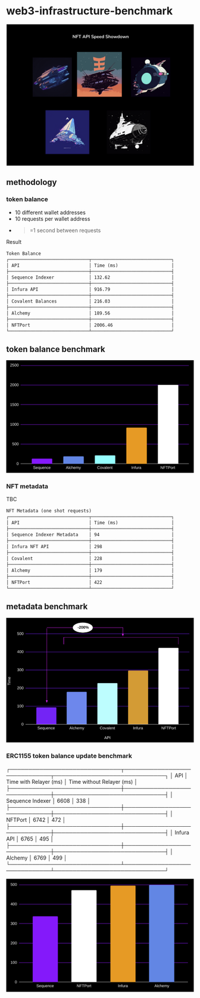 # web3-infrastructure-benchmark

![](./ships.png)

## methodology

### token balance
- 10 different wallet addresses
- 10 requests per wallet address
- >=1 second between requests

Result
```
Token Balance
┌──────────────────────────────┬──────────────────────────────┐
│ API                          │ Time (ms)                    │
├──────────────────────────────┼──────────────────────────────┤
│ Sequence Indexer             │ 132.62                       │
├──────────────────────────────┼──────────────────────────────┤
│ Infura API                   │ 916.79                       │
├──────────────────────────────┼──────────────────────────────┤
│ Covalent Balances            │ 216.03                       │
├──────────────────────────────┼──────────────────────────────┤
│ Alchemy                      │ 189.56                       │
├──────────────────────────────┼──────────────────────────────┤
│ NFTPort                      │ 2006.46                      │
└──────────────────────────────┴──────────────────────────────┘
```

## token balance benchmark
![](./benchmark_averages.png)

### NFT metadata
TBC

```
NFT Metadata (one shot requests)
┌──────────────────────────────┬──────────────────────────────┐
│ API                          │ Time (ms)                    │
├──────────────────────────────┼──────────────────────────────┤
│ Sequence Indexer Metadata    │ 94                           │
├──────────────────────────────┼──────────────────────────────┤
│ Infura NFT API               │ 298                          │
├──────────────────────────────┼──────────────────────────────┤
│ Covalent                     │ 228                          │
├──────────────────────────────┼──────────────────────────────┤
│ Alchemy                      │ 179                          │
├──────────────────────────────┼──────────────────────────────┤
│ NFTPort                      │ 422                          │
└──────────────────────────────┴──────────────────────────────┘
```

## metadata benchmark
![](./benchmark_nft.png)

### ERC1155 token balance update benchmark

┌──────────────────────────────┬──────────────────────────────┬──────────────────────────────┐
│ API                          │ Time with Relayer (ms)       │ Time without Relayer (ms)    │
├──────────────────────────────┼──────────────────────────────┼──────────────────────────────┤
│ Sequence Indexer             │ 6608                         │ 338                          │
├──────────────────────────────┼──────────────────────────────┼──────────────────────────────┤
│ NFTPort                      │ 6742                         │ 472                          │
├──────────────────────────────┼──────────────────────────────┼──────────────────────────────┤
│ Infura API                   │ 6765                         │ 495                          │
├──────────────────────────────┼──────────────────────────────┼──────────────────────────────┤
│ Alchemy                      │ 6769                         │ 499                          │
└──────────────────────────────┴──────────────────────────────┴──────────────────────────────┘

![](./token_update_nft.png)
